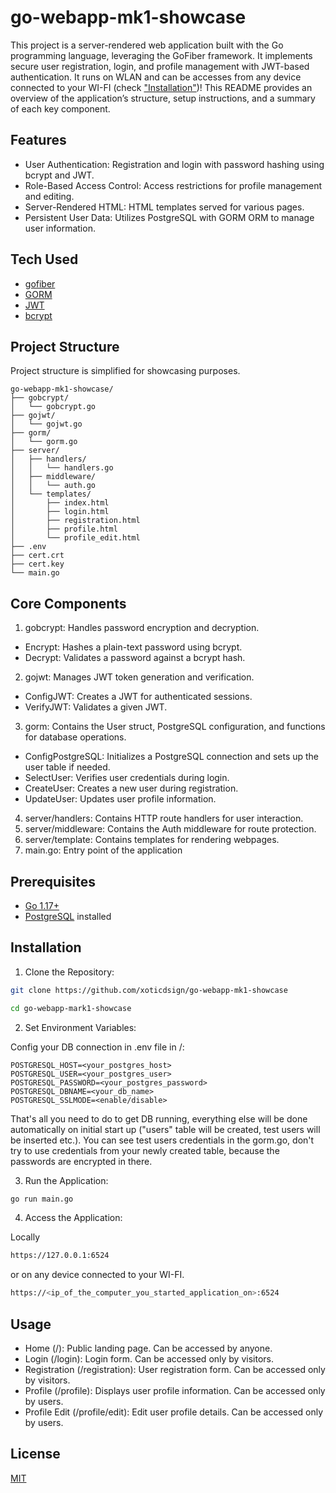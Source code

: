 # go-webapp-mk1-showcase

This project is a server-rendered web application built with the Go programming language, leveraging the GoFiber framework. It implements secure user registration, login, and profile management with JWT-based authentication. It runs on WLAN and can be accesses from any device connected to your WI-FI (check ["Installation"](#installation))! This README provides an overview of the application’s structure, setup instructions, and a summary of each key component.

## Features

- User Authentication: Registration and login with password hashing using bcrypt and JWT.
- Role-Based Access Control: Access restrictions for profile management and editing.
- Server-Rendered HTML: HTML templates served for various pages.
- Persistent User Data: Utilizes PostgreSQL with GORM ORM to manage user information.

## Tech Used

- [gofiber](https://github.com/gofiber/fiber)
- [GORM](https://github.com/go-gorm/gorm)
- [JWT](https://github.com/golang-jwt/jwt)
- [bcrypt](https://pkg.go.dev/golang.org/x/crypto/bcrypt)

## Project Structure

Project structure is simplified for showcasing purposes.

```
go-webapp-mk1-showcase/
├── gobcrypt/
│   └── gobcrypt.go
├── gojwt/
│   └── gojwt.go
├── gorm/
│   └── gorm.go
├── server/
│   ├── handlers/
│   │   └── handlers.go
│   ├── middleware/
│   │   └── auth.go
│   └── templates/
│       ├── index.html
│       ├── login.html
│       ├── registration.html
│       ├── profile.html
│       └── profile_edit.html
├── .env
├── cert.crt
├── cert.key
└── main.go
```

## Core Components

1. gobcrypt: Handles password encryption and decryption.
- Encrypt: Hashes a plain-text password using bcrypt.
- Decrypt: Validates a password against a bcrypt hash.
2. gojwt: Manages JWT token generation and verification.
- ConfigJWT: Creates a JWT for authenticated sessions.
- VerifyJWT: Validates a given JWT.
3. gorm: Contains the User struct, PostgreSQL configuration, and functions for database operations.
- ConfigPostgreSQL: Initializes a PostgreSQL connection and sets up the user table if needed.
- SelectUser: Verifies user credentials during login.
- CreateUser: Creates a new user during registration.
- UpdateUser: Updates user profile information.
4. server/handlers: Contains HTTP route handlers for user interaction.
5. server/middleware: Contains the Auth middleware for route protection.
6. server/template: Contains templates for rendering webpages.
7. main.go: Entry point of the application

## Prerequisites

- [Go 1.17+](https://go.dev)
- [PostgreSQL](https://www.postgresql.org/download) installed

## Installation

1. Clone the Repository:

```bash
git clone https://github.com/xoticdsign/go-webapp-mk1-showcase
```

```bash
cd go-webapp-mark1-showcase
```

2. Set Environment Variables:
   
Config your DB connection in .env file in /:

```env
POSTGRESQL_HOST=<your_postgres_host>
POSTGRESQL_USER=<your_postgres_user>
POSTGRESQL_PASSWORD=<your_postgres_password>
POSTGRESQL_DBNAME=<your_db_name>
POSTGRESQL_SSLMODE=<enable/disable>
```

That's all you need to do to get DB running, everything else will be done automatically on initial start up ("users" table will be created, test users will be inserted etc.). You can see test users credentials in the gorm.go, don't try to use credentials from your newly created table, because the passwords are encrypted in there.

3. Run the Application:

```bash
go run main.go
```

4. Access the Application:

Locally

```bash
https://127.0.0.1:6524
```

or on any device connected to your WI-FI.

```bash
https://<ip_of_the_computer_you_started_application_on>:6524
```

## Usage

- Home (/): Public landing page. Can be accessed by anyone.
- Login (/login): Login form. Can be accessed only by visitors.
- Registration (/registration): User registration form. Can be accessed only by visitors.
- Profile (/profile): Displays user profile information. Can be accessed only by users.
- Profile Edit (/profile/edit): Edit user profile details. Can be accessed only by users.

## License

[MIT](https://choosealicense.com/licenses/mit)

